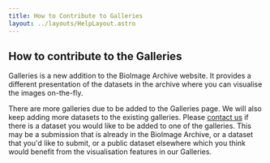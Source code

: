 ```yaml
---
title: How to Contribute to Galleries
layout: ../layouts/HelpLayout.astro
---
```


## How to contribute to the Galleries


Galleries is a new addition to the BioImage Archive website. It provides a different presentation of the datasets 
in the archive where you can visualise the images on-the-fly.  

There are more galleries due to be added to the Galleries page. We will also keep adding more datasets to the existing galleries. 
Please <a href="mailto:bioimage-archive@ebi.ac.uk">contact us</a> if there is a dataset you would like to be added to one of the galleries. 
This may be a submission that is already in the BioImage Archive, or a dataset that you'd like to submit, or a public 
dataset elsewhere which you think would benefit from the visualisation features in our Galleries. 